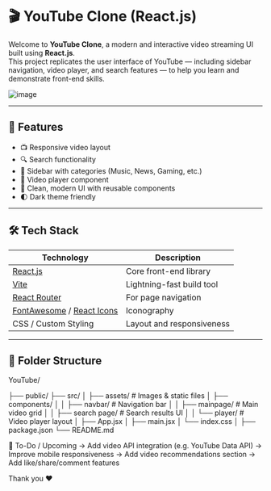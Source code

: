 # 🎬 YouTube Clone (React.js)

Welcome to **YouTube Clone**, a modern and interactive video streaming UI built using **React.js**.  
This project replicates the user interface of YouTube 
— including sidebar navigation, video player, and search features 
— to help you learn and demonstrate front-end skills.

![image](https://github.com/user-attachments/assets/e0069a62-6ddf-4f45-bc61-99cfaa79db59)


---

## 🚀 Features

- 📺 Responsive video layout
- 🔍 Search functionality
- 📁 Sidebar with categories (Music, News, Gaming, etc.)
- 🎥 Video player component
- 🎨 Clean, modern UI with reusable components
- 🌓 Dark theme friendly

---

## 🛠️ Tech Stack

| Technology | Description |
|------------|-------------|
| [React.js](https://reactjs.org/) | Core front-end library |
| [Vite](https://vitejs.dev/)     | Lightning-fast build tool |
| [React Router](https://reactrouter.com/) | For page navigation |
| [FontAwesome](https://fontawesome.com/) / [React Icons](https://react-icons.github.io/react-icons/) | Iconography |
| CSS / Custom Styling | Layout and responsiveness |

---

## 📂 Folder Structure

YouTube/

├── public/
├── src/
│ ├── assets/ # Images & static files
│ ├── components/
│ │ ├── navbar/ # Navigation bar
│ │ ├── mainpage/ # Main video grid
│ │ ├── search page/ # Search results UI
│ │ └── player/ # Video player layout
│ ├── App.jsx
│ ├── main.jsx
│ └── index.css
│
├── package.json
└── README.md

📌 To-Do / Upcoming
  -> Add video API integration (e.g. YouTube Data API)
  -> Improve mobile responsiveness
  -> Add video recommendations section
  -> Add like/share/comment features


Thank you ❤️

